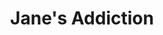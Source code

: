 ---
title: "Jane's Addiction"
summary: "American rock band founded in 1985 in Los Angeles. Current line-up consists of Perry Farrell on vocals and guitar, Eric Avery on bass and Stephen Perkins on drums. Their former line-up includes Dave Navarro on guitar."
image: "jane-s-addiction.jpg"
---